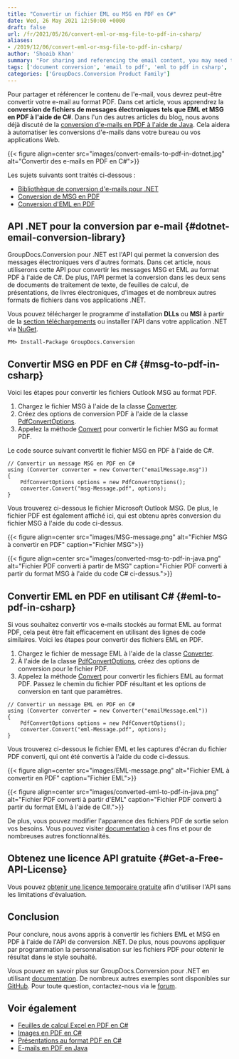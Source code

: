```yaml
---
title: "Convertir un fichier EML ou MSG en PDF en C#"
date: Wed, 26 May 2021 12:50:00 +0000
draft: false
url: /fr/2021/05/26/convert-eml-or-msg-file-to-pdf-in-csharp/
aliases:
- /2019/12/06/convert-eml-or-msg-file-to-pdf-in-csharp/
author: 'Shoaib Khan'
summary: "For sharing and referencing the email content, you may need to convert your email message to PDF format. In this article, you will learn the **conversion of email message files like EML and MSG into PDF using C#**. In one of the other blog posts, we have already discussed the [conversion of emails to PDF using Java][1]. This will help to automate the email conversions within your desktop or web-based applications."
tags: ['document conversion', 'email to pdf', 'eml to pdf in csharp', 'msg to pdf in csharp']
categories: ['GroupDocs.Conversion Product Family']
---
```


Pour partager et référencer le contenu de l'e-mail, vous devrez peut-être convertir votre e-mail au format PDF. Dans cet article, vous apprendrez la **conversion de fichiers de messages électroniques tels que EML et MSG en PDF à l'aide de C#**. Dans l'un des autres articles du blog, nous avons déjà discuté de la [conversion d'e-mails en PDF à l'aide de Java][3]. Cela aidera à automatiser les conversions d'e-mails dans votre bureau ou vos applications Web.



{{< figure align=center src="images/convert-emails-to-pdf-in-dotnet.jpg" alt="Convertir des e-mails en PDF en C#">}}


Les sujets suivants sont traités ci-dessous :

* [Bibliothèque de conversion d'e-mails pour .NET][4]
* [Conversion de MSG en PDF][5]
* [Conversion d'EML en PDF][6]

## API .NET pour la conversion par e-mail {#dotnet-email-conversion-library}

GroupDocs.Conversion pour .NET est l'API qui permet la conversion des messages électroniques vers d'autres formats. Dans cet article, nous utiliserons cette API pour convertir les messages MSG et EML au format PDF à l'aide de C#. De plus, l'API permet la conversion dans les deux sens de documents de traitement de texte, de feuilles de calcul, de présentations, de livres électroniques, d'images et de nombreux autres formats de fichiers dans vos applications .NET.

Vous pouvez télécharger le programme d'installation **DLLs** ou **MSI** à partir de la [section téléchargements][7] ou installer l'API dans votre application .NET via [NuGet][8].

```
PM> Install-Package GroupDocs.Conversion
```

## Convertir MSG en PDF en C# {#msg-to-pdf-in-csharp}

Voici les étapes pour convertir les fichiers Outlook MSG au format PDF.

1. Chargez le fichier MSG à l'aide de la classe [Converter][9].
2. Créez des options de conversion PDF à l'aide de la classe [PdfConvertOptions][10].
3. Appelez la méthode [Convert][11] pour convertir le fichier MSG au format PDF.

Le code source suivant convertit le fichier MSG en PDF à l'aide de C#.

```
// Convertir un message MSG en PDF en C#
using (Converter converter = new Converter("emailMessage.msg"))
{
    PdfConvertOptions options = new PdfConvertOptions();
    converter.Convert("msg-Message.pdf", options);
}
```

Vous trouverez ci-dessous le fichier Microsoft Outlook MSG. De plus, le fichier PDF est également affiché ici, qui est obtenu après conversion du fichier MSG à l'aide du code ci-dessus.



{{< figure align=center src="images/MSG-message.png" alt="Fichier MSG à convertir en PDF" caption="Fichier MSG">}}




{{< figure align=center src="images/converted-msg-to-pdf-in-java.png" alt="Fichier PDF converti à partir de MSG" caption="Fichier PDF converti à partir du format MSG à l'aide du code C# ci-dessus.">}}


## Convertir EML en PDF en utilisant C# {#eml-to-pdf-in-csharp}

Si vous souhaitez convertir vos e-mails stockés au format EML au format PDF, cela peut être fait efficacement en utilisant des lignes de code similaires. Voici les étapes pour convertir des fichiers EML en PDF.

1. Chargez le fichier de message EML à l'aide de la classe [Converter][12].
2. À l'aide de la classe [PdfConvertOptions][13], créez des options de conversion pour le fichier PDF.
3. Appelez la méthode [Convert][14] pour convertir les fichiers EML au format PDF. Passez le chemin du fichier PDF résultant et les options de conversion en tant que paramètres.

```
// Convertir un message EML en PDF en C#
using (Converter converter = new Converter("emailMessage.eml"))
{
    PdfConvertOptions options = new PdfConvertOptions();
    converter.Convert("eml-Message.pdf", options);
}
```

Vous trouverez ci-dessous le fichier EML et les captures d'écran du fichier PDF converti, qui ont été convertis à l'aide du code ci-dessus.



{{< figure align=center src="images/EML-message.png" alt="Fichier EML à convertir en PDF" caption="Fichier EML">}}




{{< figure align=center src="images/converted-eml-to-pdf-in-java.png" alt="Fichier PDF converti à partir d'EML" caption="Fichier PDF converti à partir du format EML à l'aide de C#.">}}


De plus, vous pouvez modifier l'apparence des fichiers PDF de sortie selon vos besoins. Vous pouvez visiter [documentation][15] à ces fins et pour de nombreuses autres fonctionnalités.

## Obtenez une licence API gratuite {#Get-a-Free-API-License}

Vous pouvez [obtenir une licence temporaire gratuite][16] afin d'utiliser l'API sans les limitations d'évaluation.

## Conclusion

Pour conclure, nous avons appris à convertir les fichiers EML et MSG en PDF à l'aide de l'API de conversion .NET. De plus, nous pouvons appliquer par programmation la personnalisation sur les fichiers PDF pour obtenir le résultat dans le style souhaité.

Vous pouvez en savoir plus sur GroupDocs.Conversion pour .NET en utilisant [documentation][17]. De nombreux autres exemples sont disponibles sur [GitHub][18]. Pour toute question, contactez-nous via le [forum][19].

## Voir également

* [Feuilles de calcul Excel en PDF en C#][20]
* [Images en PDF en C#][21]
* [Présentations au format PDF en C#][22]
* [](https://blog.groupdocs.com/2019/12/06/convert-eml-or-msg-file-to-pdf-in-csharp/)[E-mails en PDF en Java][23]







[1]: https://blog.groupdocs.com/2020/09/02/convert-msg-and-eml-files-to-pdf-in-java/
[2]: https://blog.groupdocs.com/2021/05/26/convert-eml-or-msg-file-to-pdf-in-csharp/
[3]: https://blog.groupdocs.com/2020/09/02/convert-msg-and-eml-files-to-pdf-in-java/
[4]: #dotnet-email-conversion-library
[5]: #msg-to-pdf-in-csharp
[6]: #eml-to-pdf-in-csharp
[7]: https://downloads.groupdocs.com/conversion
[8]: https://www.nuget.org/packages/groupdocs.conversion
[9]: https://apireference.groupdocs.com/conversion/net/groupdocs.conversion/converter
[10]: https://apireference.groupdocs.com/conversion/net/groupdocs.conversion.options.convert/pdfconvertoptions
[11]: https://apireference.groupdocs.com/conversion/net/groupdocs.conversion/converter/methods/convert/index
[12]: https://apireference.groupdocs.com/conversion/net/groupdocs.conversion/converter
[13]: https://apireference.groupdocs.com/conversion/net/groupdocs.conversion.options.convert/pdfconvertoptions
[14]: https://apireference.groupdocs.com/conversion/net/groupdocs.conversion/converter/methods/convert/index
[15]: https://docs.groupdocs.com/conversion/
[16]: https://purchase.groupdocs.com/temporary-license
[17]: https://docs.groupdocs.com/conversion/
[18]: https://github.com/groupdocs-conversion
[19]: https://forum.groupdocs.com/
[20]: https://blog.groupdocs.com/2021/11/14/convert-excel-spreadsheets-to-pdf-using-csharp/
[21]: https://blog.groupdocs.com/2021/05/19/convert-images-to-pdf-in-csharp/
[22]: https://blog.groupdocs.com/2020/03/05/convert-presentations-pptx-ppt-to-pdf-in-csharp/
[23]: https://blog.groupdocs.com/2020/09/02/convert-msg-and-eml-files-to-pdf-in-java/


